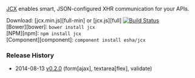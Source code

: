 [JCX][home] enables smart, JSON-configured XHR communication for your APIs.

[home]: http://esha.github.io/jcx

Download: [jcx.min.js][full-min] or [jcx.js][full] [![Build Status](https://travis-ci.org/esha/jcx.png?branch=master)](https://travis-ci.org/esha/jcx)  
[Bower][bower]: `bower install jcx`  
[NPM][npm]: `npm install jcx`   
[Component][component]: `component install esha/jcx`  

### Release History
* 2014-08-13 [v0.2.0][] (form[ajax], textarea[flex], validate)

[v0.2.0]: https://github.com/esha/jcx/tree/0.2.0
